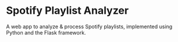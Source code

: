 # Spotify Playlist Analyzer
A web app to analyze & process Spotify playlists, implemented using Python and the Flask framework.
